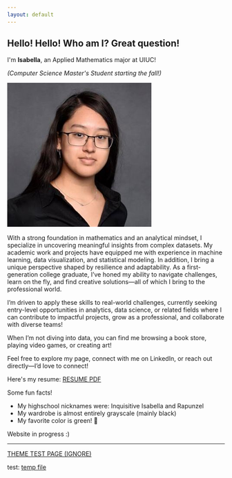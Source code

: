 ```yaml
---
layout: default
---
```


## Hello! Hello! Who am I? Great question!

I'm **Isabella**, an Applied Mathematics major at UIUC! 

_(Computer Science Master's Student starting the fall!)_

![Professional Portrait](assets/images/50402207_07002_0094_Medium_cropped.jpg)  

With a strong foundation in mathematics and an analytical mindset, I specialize in uncovering meaningful insights from complex datasets. My academic work and projects have equipped me with experience in machine learning, data visualization, and statistical modeling. In addition, I bring a unique perspective shaped by resilience and adaptability. As a first-generation college graduate, I’ve honed my ability to navigate challenges, learn on the fly, and find creative solutions—all of which I bring to the professional world.

I’m driven to apply these skills to real-world challenges, currently seeking entry-level opportunities in analytics, data science, or related fields where I can contribute to impactful projects, grow as a professional, and collaborate with diverse teams!

When I’m not diving into data, you can find me browsing a book store, playing video games, or creating art!

Feel free to explore my page, connect with me on LinkedIn, or reach out directly—I’d love to connect!

Here's my resume: [RESUME PDF](./assets/images/Resume.pdf)  

Some fun facts! 
-   My highschool nicknames were: Inquisitive Isabella and Rapunzel 
-   My wardrobe is almost entirely grayscale (mainly black)
-   My favorite color is green! 🌱

Website in progress :)

* * *

[THEME TEST PAGE (IGNORE)](projects/Final_Project2.html)

test: [temp file](./temp.html)
